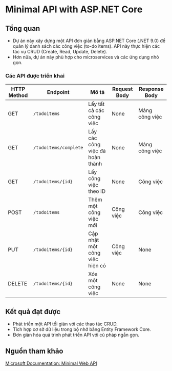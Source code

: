 # Minimal API with ASP.NET Core

## Tổng quan
- Dự án này xây dựng một API đơn giản bằng ASP.NET Core (.NET 9.0) để quản lý danh sách các công việc (to-do items). API này thực hiện các tác vụ CRUD (Create, Read, Update, Delete).
- Hơn nữa, dự án này phù hợp cho microservices và các ứng dụng nhỏ gọn.

### Các API được triển khai

| HTTP Method | Endpoint                | Mô tả                              | Request Body   | Response Body |
|-------------|-------------------------|-------------------------------------|----------------|---------------|
| GET         | `/todoitems`            | Lấy tất cả các công việc            | None           | Mảng công việc|
| GET         | `/todoitems/complete`   | Lấy các công việc đã hoàn thành     | None           | Mảng công việc|
| GET         | `/todoitems/{id}`       | Lấy công việc theo ID               | None           | Công việc      |
| POST        | `/todoitems`            | Thêm một công việc mới              | Công việc      | Công việc      |
| PUT         | `/todoitems/{id}`       | Cập nhật một công việc hiện có      | Công việc      | None          |
| DELETE      | `/todoitems/{id}`       | Xóa một công việc                   | None           | None          |

## Kết quả đạt được
- Phát triển một API tối giản với các thao tác CRUD.
- Tích hợp cơ sở dữ liệu trong bộ nhớ bằng Entity Framework Core.
- Đơn giản hóa quá trình phát triển API với cú pháp ngắn gọn.

## Nguồn tham khảo
[Microsoft Documentation: Minimal Web API](https://learn.microsoft.com/en-us/aspnet/core/tutorials/min-web-api?view=aspnetcore-9.0&tabs=visual-studio)
